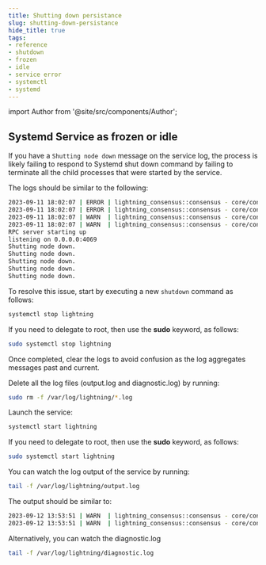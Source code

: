 ```yaml
---
title: Shutting down persistance
slug: shutting-down-persistance
hide_title: true
tags:
- reference
- shutdown
- frozen
- idle
- service error
- systemctl
- systemd
---
```


<!--
  The following import is intentional (see partial <CheckoutCommitWarning />)
-->
import Author from '@site/src/components/Author';


## Systemd Service as frozen or idle

If you have a `Shutting node down` message on the service log, the process is likely failing to respond to Systemd shut down command by failing to terminate all the child processes that were started by the service.

The logs should be similar to the following:

```sh
2023-09-11 18:02:07 | ERROR | lightning_consensus::consensus - core/consensus/src/consensus.rs:371 - node: XsE9KtedDRUGv22MLHvy8qcc52QsWGWJYY1LBnWhglg=
2023-09-11 18:02:07 | ERROR | lightning_consensus::consensus - core/consensus/src/consensus.rs:371 - node: zBmZaycvQsdFRfe0p5Rig/KgyYPD4yNKQTPDo7JrugM=
2023-09-11 18:02:07 | WARN  | lightning_consensus::consensus - core/consensus/src/consensus.rs:373 - ##################
2023-09-11 18:02:07 | WARN  | lightning_consensus::consensus - core/consensus/src/consensus.rs:374 - ********************************
RPC server starting up
listening on 0.0.0.0:4069
Shutting node down.
Shutting node down.
Shutting node down.
Shutting node down.
Shutting node down.
```

To resolve this issue, start by executing a new `shutdown` command as follows:

```sh
systemctl stop lightning
```

If you need to delegate to root, then use the **sudo** keyword, as follows:

```sh
sudo systemctl stop lightning
```

Once completed, clear the logs to avoid confusion as the log aggregates messages past and current.

Delete all the log files (output.log and diagnostic.log) by running:

```sh
sudo rm -f /var/log/lightning/*.log
```

Launch the service:

```sh
systemctl start lightning
```

If you need to delegate to root, then use the **sudo** keyword, as follows:

```sh
sudo systemctl start lightning
```

You can watch the log output of the service by running:

```sh
tail -f /var/log/lightning/output.log
```

The output should be similar to:

```sh
2023-09-12 13:53:51 | WARN  | lightning_consensus::consensus - core/consensus/src/consensus.rs:373 - ##################
2023-09-12 13:53:51 | WARN  | lightning_consensus::consensus - core/consensus/src/consensus.rs:374 - ********************************
```

Alternatively, you can watch the diagnostic.log

```sh
tail -f /var/log/lightning/diagnostic.log
```

<Author
    name="Helder Oliveira"
    image="https://github.com/heldrida.png"
    title="Software Developer + DX"
    url="https://github.com/heldrida"
/>
